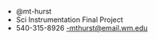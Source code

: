 - @mt-hurst
- Sci Instrumentation Final Project
- 540-315-8926
-mthurst@email.wm.edu

<!---
mt-hurst/mt-hurst is a ✨ special ✨ repository because its `README.md` (this file) appears on your GitHub profile.
You can click the Preview link to take a look at your changes.
--->
